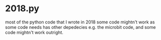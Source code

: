 # 2018.py
most of the python code that I wrote in 2018
some code mightn't work as some code needs has other depedecies e.g. the microbit code,
and some code mightn't work outright.

